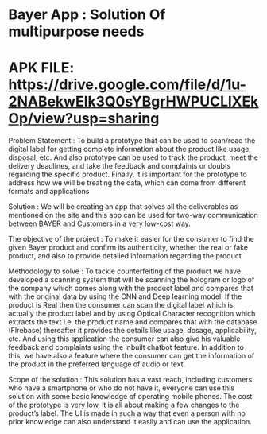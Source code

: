 # Bayer App : Solution Of multipurpose needs
# APK FILE: https://drive.google.com/file/d/1u-2NABekwEIk3Q0sYBgrHWPUCLlXEkOp/view?usp=sharing


Problem Statement :
To build a prototype that can be used to scan/read the digital label for getting complete information about the product like usage, disposal, etc. And also prototype can be used to track the product, meet the delivery deadlines, and take the feedback and complaints or doubts regarding the specific product. Finally, it is important for the prototype to address how we will be treating the data, which can come from different formats and applications

Solution :
We will be creating an app that solves all the deliverables as mentioned on the site and this app can be used for two-way communication between BAYER and Customers in a very low-cost way.

The objective of the project :
To make it easier for the consumer to find the given Bayer product and confirm its authenticity, whether the real or fake product, and also to provide detailed information regarding the product 

Methodology to solve :
To tackle counterfeiting of the product we have developed a scanning system that will be scanning the hologram or logo of the company which comes along with the product label and compares that with the original data by using the CNN and Deep learning model. If the product is Real then the consumer can scan the digital label which is actually the product label and by using Optical Character recognition which extracts the text i.e. the product name and compares that with the database (FIrebase) thereafter it provides the details like usage, dosage, applicability, etc. And using this application the consumer can also give his valuable feedback and complaints using the inbuilt chatbot feature. In addition to this, we have also a feature where the consumer can get the information of the product in the preferred language of audio or text.

Scope of the solution :
This solution has a vast reach, including customers who have a smartphone or who do not have it, everyone can use this solution with some basic knowledge of operating mobile phones.
The cost of the prototype is very low, it is all about making a few changes to the product’s label.
The UI is made in such a way that even a person with no prior knowledge can also understand it easily and can use the application.


